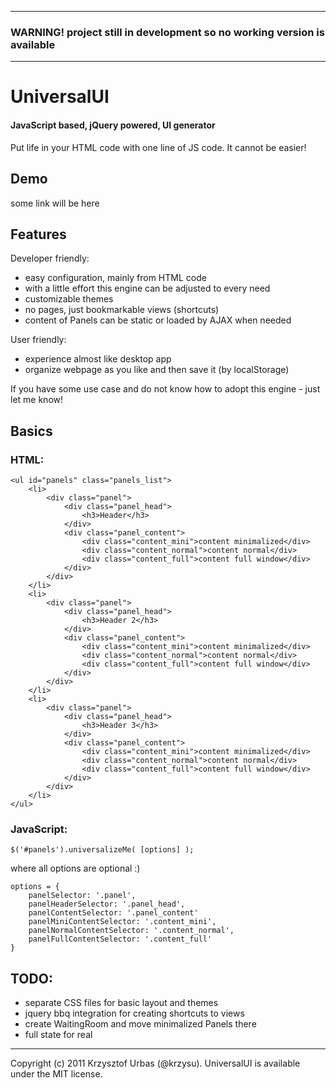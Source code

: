 * * *
### WARNING! project still in development so no working version is available ###
* * *


UniversalUI
===========

#### JavaScript based, jQuery powered, UI generator ####

Put life in your HTML code with one line of JS code. It cannot be easier!

Demo
----

some link will be here

Features
--------

Developer friendly:
-   easy configuration, mainly from HTML code
-   with a little effort this engine can be adjusted to every need
-   customizable themes
-   no pages, just bookmarkable views (shortcuts)
-   content of Panels can be static or loaded by AJAX when needed

User friendly:
-   experience almost like desktop app
-   organize webpage as you like and then save it (by localStorage)

If you have some use case and do not know how to adopt this engine - just let me know!

Basics
------

### HTML: ###

	<ul id="panels" class="panels_list">
		<li>
			<div class="panel">
				<div class="panel_head">
					<h3>Header</h3>
				</div>
				<div class="panel_content">
					<div class="content_mini">content minimalized</div>
					<div class="content_normal">content normal</div>
					<div class="content_full">content full window</div>
				</div>
			</div>
		</li>
		<li>
			<div class="panel">
				<div class="panel_head">
					<h3>Header 2</h3>
				</div>
				<div class="panel_content">
					<div class="content_mini">content minimalized</div>
					<div class="content_normal">content normal</div>
					<div class="content_full">content full window</div>
				</div>
			</div>
		</li>
		<li>  
			<div class="panel">
				<div class="panel_head">
					<h3>Header 3</h3>
				</div>
				<div class="panel_content">
					<div class="content_mini">content minimalized</div>
					<div class="content_normal">content normal</div>
					<div class="content_full">content full window</div>
				</div>
			</div>
		</li>
	</ul>

### JavaScript: ###

	$('#panels').universalizeMe( [options] );

where all options are optional :)

	options = {
		panelSelector: '.panel',
		panelHeaderSelector: '.panel_head',
		panelContentSelector: '.panel_content'
		panelMiniContentSelector: '.content_mini',
		panelNormalContentSelector: '.content_normal',
		panelFullContentSelector: '.content_full'
	}

TODO:
-----

-   separate CSS files for basic layout and themes
-   jquery bbq integration for creating shortcuts to views
-   create WaitingRoom and move minimalized Panels there
-   full state for real

* * *

Copyright (c) 2011 Krzysztof Urbas (@krzysu). UniversalUI is available under the MIT license.